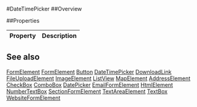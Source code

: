 #DateTimePicker
##Overview



##Properties
<table class="table table-condensed table-bordered">
    <thead>
<tr>
<th>Property</th>
<th>Description</th>
</tr>
</thead>
<tbody>
</tbody></table>



## See also

[FormElement](FormElement.html)
[FormElement](FormElement.html)
[Button](Button.html)
[DateTimePicker](DateTimePicker.html)
[DownloadLink](DownloadLink.html)
[FileUploadElement](FileUploadElement.html)
[ImageElement](ImageElement.html)
[ListView](ListView.html)
[MapElement](MapElement.html)
[AddressElement](AddressElement.html)
[CheckBox](CheckBox.html)
[ComboBox](ComboBox.html)
[DatePicker](DatePicker.html)
[EmailFormElement](EmailFormElement.html)
[HtmlElement](HtmlElement.html)
[NumberTextBox](NumberTextBox.html)
[SectionFormElement](SectionFormElement.html)
[TextAreaElement](TextAreaElement.html)
[TextBox](TextBox.html)
[WebsiteFormElement](WebsiteFormElement.html)